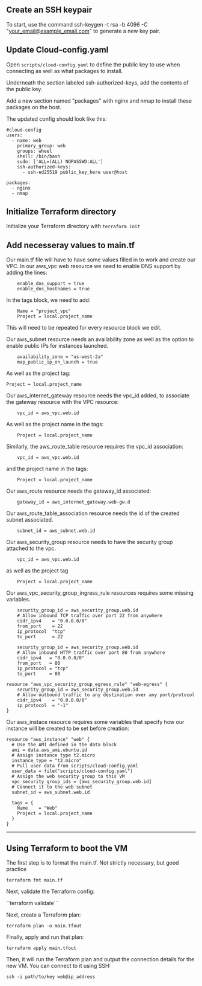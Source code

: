 ## Create an SSH keypair
To start, use the command ssh-keygen -t rsa -b 4096 -C "your_email@example_email.com" to generate a new key pair. 

## Update Cloud-config.yaml
Open ``scripts/cloud-config.yaml`` to define the public key to use when connecting as well as what packages to install.

Underneath the section labeled ssh-authorized-keys, add the contents of the public key. 

Add a new section named "packages" with nginx and nmap to install these packages on the host.

The updated config should look like this:

```
#cloud-config
users:
  - name: web
    primary_group: web
    groups: wheel
    shell: /bin/bash
    sudo: ['ALL=(ALL) NOPASSWD:ALL']
    ssh-authorized-keys:
      - ssh-ed25519 public_key_here user@host

packages:
  - nginx
  - nmap
```
## Initialize Terraform directory

Initialize your Terraform directory with ``terraform init``

## Add necesseray values to main.tf
Our main.tf file will have to have some values filled in to work and create our VPC. 
In our aws_vpc web resource we need to enable DNS support by adding the lines:

```
	enable_dns_support = true
	enable_dns_hostnames = true
```

In the tags block, we need to add:
```
	Name = "project_vpc"
	Project = local.project_name 
```

This will need to be repeated for every resource block we edit.

Our aws_subnet resource needs an availability zone as well as the option to enable public IPs for instances launched. 

```
	availability_zone = "us-west-2a"
	map_public_ip_on_launch = true
```

As well as the project tag:

```
Project = local.project_name
```

Our aws_internet_gateway resource needs the vpc_id added, to associate the gateway resource with the VPC resource:

```
	vpc_id = aws_vpc.web.id
```

As well as the project name in the tags:

```
	Project = local.project_name
```

Similarly, the aws_route_table resource requires the vpc_id association:

```
	vpc_id = aws_vpc.web.id
```

and the project name in the tags:
```
	Project = local.project_name
```

Our aws_route resource needs the gateway_id associated:

```
	gateway_id = aws_internet_gateway.web-gw.d
```

Our aws_route_table_association resource needs the id of the created subnet associated. 

```
	subnet_id = aws_subnet.web.id
```

Our aws_security_group resource needs to have the security group attached to the vpc. 

```
	vpc_id = aws_vpc.web.id
```

as well as the project tag

```
	Project = local.project_name
```


Our aws_vpc_security_group_ingress_rule resources requires some missing variables. 

```
	security_group_id = aws_security_group.web.id
	# Allow inbound TCP traffic over port 22 from anywhere
	cidr_ipv4    = "0.0.0.0/0"
	from_port    = 22
	ip_protocol  "tcp"
	to_port      = 22
```


```
	security_group_id = aws_security_group.web.id
	# Allow inbound HTTP traffic over port 80 from anywhere
	cidr_ipv4   = "0.0.0.0/0"
	from_port   = 80
	ip_protocol = "tcp"
	to_port     = 80
```

```
resource "aws_vpc_security_group_egress_rule" "web-egress" {
	security_group_id = aws_security_group.web.id
	# Allow outbound traffic to any destination over any port/protocol
	cidr_ipv4    = "0.0.0.0/0"
	ip_protocol  = "-1"
}
```

Our aws_instace resource requires some variables that specify how our instance will be created to be set before creation:

```
resource "aws_instance" "web" {
  # Use the AMI defined in the data block
  ami = data.aws_ami.ubuntu.id
  # Assign instance type t2.micro
  instance_type = "t2.micro"
  # Pull user data from scripts/cloud-config.yaml 
  user_data = file("scripts/cloud-config.yaml")
  # Assign the web security group to this VM
  vpc_security_group_ids = [aws_security_group.web.id]
  # Connect it to the web subnet
  subnet_id = aws_subnet.web.id

  tags = {
    Name    = "Web"
    Project = local.project_name
  }
}
```

----

## Using Terraform to boot the VM

The first step is to format the main.tf. Not strictly necessary, but good practice

``terraform fmt main.tf``

Next, validate the Terraform config:

``terraform validate```

Next, create a Terraform plan:

``terraform plan -o main.tfout``

Finally, apply and run that plan:

``terraform apply main.tfout``


Then, it will run the Terraform plan and output the connection details for the new VM. You can connect to it using SSH:

``ssh -i path/to/key web@ip_address``
